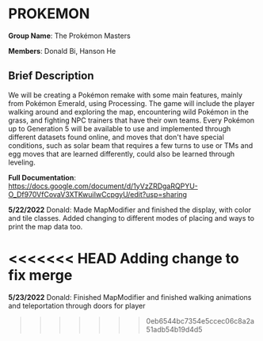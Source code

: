 # PROKEMON
**Group Name**: The Prokémon Masters

**Members**: Donald Bi, Hanson He

## Brief Description ##
We will be creating a Pokémon remake with some main features, mainly from Pokémon Emerald, using Processing. The game will include the player walking around and exploring the map, encountering wild Pokémon in the grass, and fighting NPC trainers that have their own teams. Every Pokémon up to Generation 5 will be available to use and implemented through different datasets found online, and moves that don't have special conditions, such as solar beam that requires a few turns to use or TMs and egg moves that are learned differently, could also be learned through leveling.

**Full Documentation**:  
https://docs.google.com/document/d/1yVzZRDgaRQPYU-O_Df970VfCovaV3XTKwuiIwCcpgyU/edit?usp=sharing

**5/22/2022**
Donald: Made MapModifier and finished the display, with color and tile classes. Added changing to different modes of placing and ways to print the map data too.

<<<<<<< HEAD
Adding change to fix merge
=======
**5/23/2022**
Donald: Finished MapModifier and finished walking animations and teleportation through doors for player
>>>>>>> 0eb6544bc7354e5ccec06c8a2a51adb54b19d4d5
